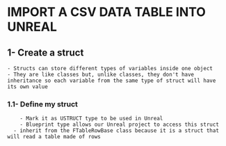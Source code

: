 # IMPORT A CSV DATA TABLE INTO UNREAL

## 1- Create a struct
	- Structs can store different types of variables inside one object
	- They are like classes but, unlike classes, they don't have inheritance so each variable from the same type of struct will have its own value 
  
  
  ### 1.1- Define my struct
	    - Mark it as USTRUCT type to be used in Unreal
	    - Blueprint type allows our Unreal project to access this struct 
      - inherit from the FTableRowBase class because it is a struct that will read a table made of rows

